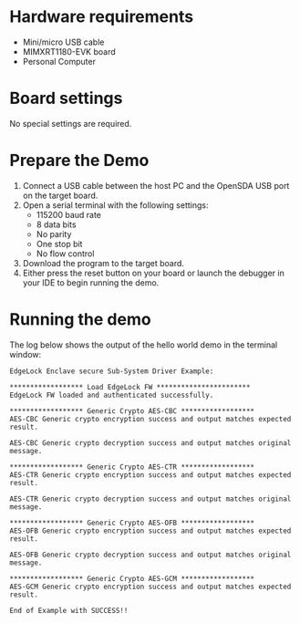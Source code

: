 Hardware requirements
=====================
- Mini/micro USB cable
- MIMXRT1180-EVK board
- Personal Computer

Board settings
============
No special settings are required.

Prepare the Demo
===============
1.  Connect a USB cable between the host PC and the OpenSDA USB port on the target board. 
2.  Open a serial terminal with the following settings:
    - 115200 baud rate
    - 8 data bits
    - No parity
    - One stop bit
    - No flow control
3.  Download the program to the target board.
4.  Either press the reset button on your board or launch the debugger in your IDE to begin running the demo.

Running the demo
================   
The log below shows the output of the hello world demo in the terminal window:
~~~~~~~~~~~~~~~~~~~~~~~~~~~~~~~~~~~
EdgeLock Enclave secure Sub-System Driver Example:

****************** Load EdgeLock FW ***********************
EdgeLock FW loaded and authenticated successfully.

****************** Generic Crypto AES-CBC ******************
AES-CBC Generic crypto encryption success and output matches expected result.

AES-CBC Generic crypto decryption success and output matches original message.

****************** Generic Crypto AES-CTR ******************
AES-CTR Generic crypto encryption success and output matches expected result.

AES-CTR Generic crypto decryption success and output matches original message.

****************** Generic Crypto AES-OFB ******************
AES-OFB Generic crypto encryption success and output matches expected result.

AES-OFB Generic crypto decryption success and output matches original message.

****************** Generic Crypto AES-GCM ******************
AES-GCM Generic crypto encryption success and output matches expected result.

End of Example with SUCCESS!!
~~~~~~~~~~~~~~~~~~~~~~~~~~~~~~~~~~~
